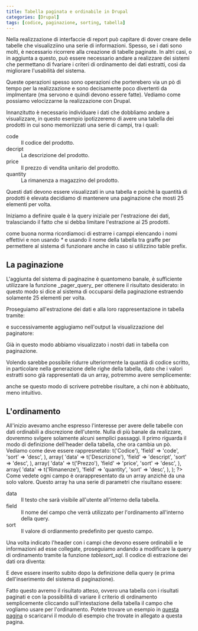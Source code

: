 ```yaml
---
title: Tabella paginata e ordinabile in Drupal
categories: [Drupal]
tags: [codice, paginazione, sorting, tabella]
---
```

Nella realizzazione di interfaccie di report può capitare di dover creare delle tabelle che visualizziino una serie di informazioni. Spesso, se i dati sono molti, è necessario ricorrere alla creazione di tabelle paginate. In altri casi, o in aggiunta a questo, può essere necessario andare a realizzare dei sistemi che permettano di fvariare i criteri di ordinamento dei dati estratti, così da migliorare l'usabilità del sistema.

Queste operazioni spesso sono operazioni che porterebero via un pò di tempo per la realizzazione e sono decisamente poco divertenti da implmentare (ma servono e quindi devono essere fatte). Vediamo come possiamo velocizzarne la realizzazione con Drupal.
<!--break-->
Innanzitutto è necessario individuare i dati che dobbliamo andare a visualizzare, in questo esempio ipotizzeremo di avere una tabella dei prodotti in cui sono memoriizzati una serie di campi, tra i quali:
<dl>
  <dt>code</dt><dd>Il codice del prodotto.</dd>
  <dt>decript</dt><dd>La descrizione del prodotto.</dd>
  <dt>price</dt><dd>Il prezzo di vendita unitario del prodotto.</dd>
  <dt>quantity</dt><dd>La rimanenza a magazzino del prodotto.</dd>
</dl>

Questi dati devono essere visualizzati in una tabella e poichè la quantità di prodotti è elevata decidiamo di mantenere una paginazione che mosti 25 elementi per volta.

Iniziamo a definire quale è la query iniziale per l'estrazione dei dati, tralasciando il fatto che si debba limitare l'estrazione ai 25 prodotti.
<?php
  $query = "SELECT code, descript, price, quantity FROM {test_sortable}";
?>
come buona norma ricordiamoci di estrarre i camppi elencando i nomi effettivi e non usando _*_ e usando il nome della tabella tra graffe per permettere al sistema di funzionare anche in caso si utilizzino table prefix.


<h2>La paginazione</h2>
L'aggiunta del sistema di paginazine è quantomeno banale, è sufficiente utilizzare la funzione _pager_query_ per ottenere il risultato desiderato:
<?php
  $q = pager_query($query, 25);
?>
in questo modo si dice al sistema di occuparsi della paginazione estraendo solamente 25 elementi per volta.

Proseguiamo all'estrazione dei dati e alla loro rappresentazione in tabella tramite:
<?php
  $header = array(
    t("Codice"),
    t("Descrizione"),
    t("Prezzo"),
    t("Quantità"),
  );
  
  // Estraggo i valori da inserire in tabella
  while($res = db_fetch_array($q)) {
    // Estrai i dati e generi le $rows
    $rows[] = array(
      $res['code'],
      $res['descript'],
      $res['price'],
      $res['quantity'],
    );
  }
  
  // Temizzo la tabella
  $output  = theme('table', $header, $rows);
?>
e successivamente aggiugiamo nell'output la visualizzazione del paginatore:
<?php
  // Temizzo il pager
  $output .= theme('pager', NULL, 25, 0);
?>
Già in questo modo abbiamo visualizzato i nostri dati in tabella con paginazione.

Volendo sarebbe possibile ridurre ulteriormente la quantià di codice scritto, in particolare nella generazione delle righe della tabella, dato che i valori estratti sono già rappresentati da un array, potremmo avere semplicemente:
<?php
  // Estraggo i valori da inserire in tabella
  while($res = db_fetch_array($q)) {
    // Estrai i dati e generi le $rows
    $rows[] = $res;
  }
?>
anche se questo modo di scrivere potrebbe risultare, a chi non è abbituato, meno intuitivo.

<h2>L'ordinamento</h2>
All'inizio avevamo anche espresso l'interesse per avere delle tabelle con dati ordinabili a discrezione dell'utente. Nulla di più banale da realizzare, dovremmo svlgere solamente alcuni semplici passaggi. Il primo riguarda il modo di definizione dell'header della tabella, che ora cambia un pò. Vediamo come deve essere rappresnetato:
<?php
  $header = array(
    array(
      'data'  => t('Codice'),
      'field' => 'code',
      'sort'  => 'desc',
    ),
    array(
      'data'  => t('Descrizione'),
      'field' => 'descript',
      'sort'  => 'desc',
    ),
    array(
      'data'  => t('Prezzo'),
      'field' => 'price',
      'sort'  => 'desc',
    ),
    array(
      'data'  => t('Rimanenze'),
      'field' => 'quantity',
      'sort'  => 'desc',
    ),
  );
?>
Come vedete ogni campo è orarappresentato da un array anzichè da una solo valore. Questo array ha una serie di parametri che risultano essere:
<dl>
  <dt>data</dt><dd>Il testo che sarà visibile all'utente all'interno della tabella.</dd>
  <dt>field</dt><dd>Il nome del campo che verrà utilizzato per l'ordinamento all'interno della query.</dd>
  <dt>sort</dt><dd>Il valore di ordianmento predefinito per questo campo.</dd>
</dl>

Una volta indicato l'header con i campi che devono essere ordinabili e le informazioni ad esse collegate, proseguiamo andando a modificare la query di ordinamento tramite la funzione _tablesort_sql_.
Il codice di estrazione dei dati ora diventa:
<?php
  // La rendo ordinabile secondo i paraetrui scelti dall'utente
  $query .= tablesort_sql($header);
?>
E deve essere inserito subito dopo la definizione della query (e prima dell'inserimento del sistema di paginazione).

Fatto questo avremo il risultato atteso, ovvero una tabella con i risultati paginati e con la possibilità di variare il criterio di ordinamento semplicemente cliccando sull'intestazione della tabella il campo che vogliamo usare per l'ordinamento. Potete trovare un esempio in <a href="/elenco_prodotti">questa pagina</a> o scaricarvi il modulo di esempio che trovate in allegato a questa pagina.